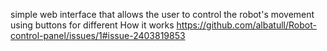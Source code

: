 simple web interface that allows the user to control the robot's movement using buttons for different
How it works
https://github.com/albatull/Robot-control-panel/issues/1#issue-2403819853
